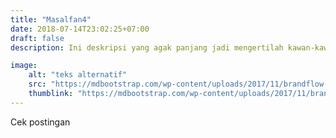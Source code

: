 ```yaml
---
title: "Masalfan4"
date: 2018-07-14T23:02:25+07:00
draft: false
description: Ini deskripsi yang agak panjang jadi mengertilah kawan-kawanku semuanya.

image:
    alt: "teks alternatif"
    src: "https://mdbootstrap.com/wp-content/uploads/2017/11/brandflow-tutorial-fb.jpg"
    thumblink: "https://mdbootstrap.com/wp-content/uploads/2017/11/brandflow-tutorial-fb.jpg"
---
```


Cek postingan
